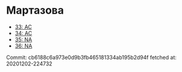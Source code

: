 # Мартазова
- [33: AC](33.md)
- [34: AC](34.md)
- [35: NA](35.md)
- [36: NA](36.md)

Commit: cb6188c6a973e0d9b3fb465181334ab195b2d94f
 fetched at: 20201202-224732
